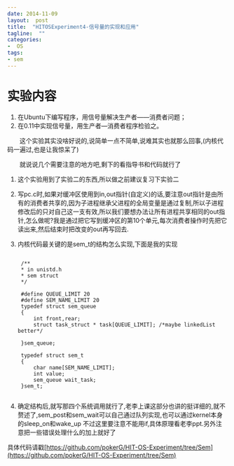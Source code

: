 ```yaml
---
date: 2014-11-09
layout:  post
title:  "HITOSExperiment4-信号量的实现和应用"
tagline:  ""
categories:
-  OS
tags:
- sem
---
```


实验内容
=======

1. 在Ubuntu下编写程序，用信号量解决生产者——消费者问题；
2. 在0.11中实现信号量，用生产者—消费者程序检验之。
          
&emsp;&emsp;这个实验其实没啥好说的,说简单一点不简单,说难其实也就那么回事,(内核代码一遍过,也是让我惊呆了)

&emsp;&emsp;就说说几个需要注意的地方吧,剩下的看指导书和代码就行了

1. 这个实验用到了实验二的东西,所以做之前建议复习下实验二

2. 写pc.c时,如果对缓冲区使用到in,out指针(自定义)的话,要注意out指针是由所有的消费者共享的,因为子进程继承父进程的全局变量是通过复制,所以子进程修改后的只对自己这一支有效,所以我们要想办法让所有进程共享相同的out指针,怎么做呢?我是通过把它写到缓冲区的第10个单元,每次消费者操作时先把它读出来,然后结束时把改变的out再写回去.

3. 内核代码最关键的是sem_t的结构怎么实现,下面是我的实现

    <pre><code>
    /**
    * in unistd.h  
    * sem struct 
    */
    
    #define QUEUE_LIMIT 20
    #define SEM_NAME_LIMIT 20
    typedef struct sem_queue
    {    
	    int front,rear;
	    struct task_struct * task[QUEUE_LIMIT]; /*maybe linkedList better*/
	
    }sem_queue;

    typedef struct sem_t
    {
	    char name[SEM_NAME_LIMIT];
	    int value;
	    sem_queue wait_task; 
    }sem_t;
    </code></pre>
    
4. 确定结构后,就写那四个系统调用就行了,老李上课这部分也讲的挺详细的,就不赘述了,sem_post和sem_wait可以自己通过队列实现,也可以通过kernel本身的sleep_on和wake_up 不过这里要注意不能用if,具体原理看老李ppt.另外注意把一些错误处理什么的加上就好了


具体代码请戳[https://github.com/pokerG/HIT-OS-Experiment/tree/Sem](https://github.com/pokerG/HIT-OS-Experiment/tree/Sem)